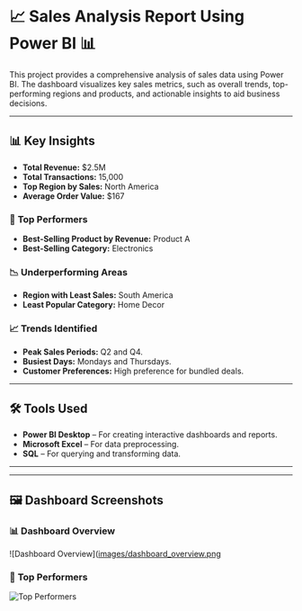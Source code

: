 # 📈 Sales Analysis Report Using Power BI 📊

This project provides a comprehensive analysis of sales data using Power BI. The dashboard visualizes key sales metrics, such as overall trends, top-performing regions and products, and actionable insights to aid business decisions.

---

## 📊 **Key Insights**

- **Total Revenue:** $2.5M  
- **Total Transactions:** 15,000  
- **Top Region by Sales:** North America  
- **Average Order Value:** $167  

### 🥇 **Top Performers**
- **Best-Selling Product by Revenue:** Product A  
- **Best-Selling Category:** Electronics  

### 📉 **Underperforming Areas**
- **Region with Least Sales:** South America  
- **Least Popular Category:** Home Decor  

### 📈 **Trends Identified**
- **Peak Sales Periods:** Q2 and Q4.  
- **Busiest Days:** Mondays and Thursdays.  
- **Customer Preferences:** High preference for bundled deals.  

---

## 🛠️ **Tools Used**

- **Power BI Desktop** – For creating interactive dashboards and reports.  
- **Microsoft Excel** – For data preprocessing.  
- **SQL** – For querying and transforming data.  

---
---

## 🖼️ **Dashboard Screenshots**

### 📊 **Dashboard Overview**
![Dashboard Overview]([images/dashboard_overview.png](https://github.com/AnithaArunasalam/Sales-Analysis-Report/blob/main/Screenshot%20(1).png)

### 🥇 **Top Performers**
![Top Performers](images/top_performers.png)


